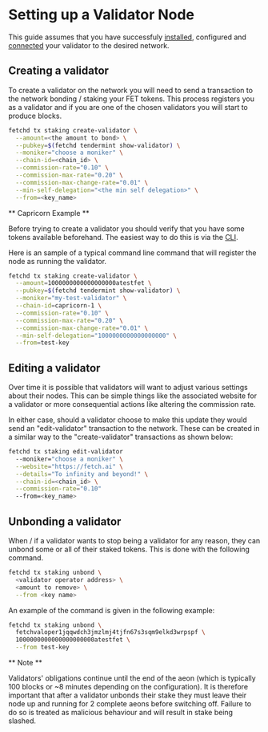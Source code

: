 # Setting up a Validator Node

This guide assumes that you have successfuly [installed](../../building/), configured and [connected](../../joining-a-testnet/) your validator to the desired network.

## Creating a validator

To create a validator on the network you will need to send a transaction to the network bonding / staking your FET tokens. This process registers you as a validator and if you are one of the chosen validators you will start to produce blocks.

```bash
fetchd tx staking create-validator \
  --amount=<the amount to bond> \
  --pubkey=$(fetchd tendermint show-validator) \
  --moniker="choose a moniker" \
  --chain-id=<chain_id> \
  --commission-rate="0.10" \
  --commission-max-rate="0.20" \
  --commission-max-change-rate="0.01" \
  --min-self-delegation="<the min self delegation>" \
  --from=<key_name>
```

** Capricorn Example **

Before trying to create a validator you should verify that you have some tokens available beforehand. The easiest way to do this is via the [CLI](../../cli-tokens/).

Here is an sample of a typical command line command that will register the node as running the validator.

```bash
fetchd tx staking create-validator \
  --amount=1000000000000000000atestfet \
  --pubkey=$(fetchd tendermint show-validator) \
  --moniker="my-test-validator" \
  --chain-id=capricorn-1 \
  --commission-rate="0.10" \
  --commission-max-rate="0.20" \
  --commission-max-change-rate="0.01" \
  --min-self-delegation="1000000000000000000" \
  --from=test-key
```

## Editing a validator

Over time it is possible that validators will want to adjust various settings about their nodes. This can be simple things like the associated website for a validator or more consequential actions like altering the commission rate.

In either case, should a validator choose to make this update they would send an "edit-validator" transaction to the network. These can be created in a similar way to the "create-validator" transactions as shown below:

```bash
fetchd tx staking edit-validator
  --moniker="choose a moniker" \
  --website="https://fetch.ai" \
  --details="To infinity and beyond!" \
  --chain-id=<chain_id> \
  --commission-rate="0.10"
  --from=<key_name>
```

## Unbonding a validator


When / if a validator wants to stop being a validator for any reason, they can unbond some or all of their staked tokens. This is done with the following command.

```bash
fetchd tx staking unbond \
  <validator operator address> \
  <amount to remove> \
  --from <key name>
```

An example of the command is given in the following example:

```bash
fetchd tx staking unbond \
  fetchvaloper1jqqwdch3jmzlmj4tjfn67s3sqm9elkd3wrpspf \
  1000000000000000000000atestfet \
  --from test-key
```

** Note **

Validators' obligations continue until the end of the aeon (which is typically 100 blocks or ~8 minutes depending on the configuration). It is therefore important that after a validator unbonds their stake they must leave their node up and running for 2 complete aeons before switching off. Failure to do so is treated as malicious behaviour and will result in stake being slashed.
